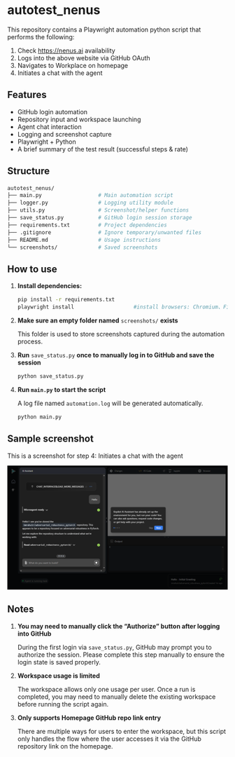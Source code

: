 # autotest_nenus

This repository contains a Playwright automation python script that performs the following:

1. Check https://nenus.ai availability
2. Logs into the above website via GitHub OAuth
3. Navigates to Workplace on homepage
4. Initiates a chat with the agent

## Features

- GitHub login automation
- Repository input and workspace launching
- Agent chat interaction
- Logging and screenshot capture
- Playwright + Python
- A brief summary of the test result (successful steps & rate)

## Structure

```bash
autotest_nenus/
├── main.py                  # Main automation script
├── logger.py                # Logging utility module
├── utils.py                 # Screenshot/helper functions
├── save_status.py           # GitHub login session storage
├── requirements.txt         # Project dependencies
├── .gitignore               # Ignore temporary/unwanted files
├── README.md                # Usage instructions
└── screenshots/             # Saved screenshots
```

## How to use

1. **Install dependencies:**

   ```bash
   pip install -r requirements.txt
   playwright install					#install browsers: Chromium、Firefox、WebKit
   ```

2. **Make sure an empty folder named** `screenshots/` **exists**

   This folder is used to store screenshots captured during the automation process.

3. **Run** `save_status.py` **once to manually log in to GitHub and save the session**

   ```bash
   python save_status.py
   ```

4. **Run `main.py` to start the script**

   A log file named `automation.log` will be generated automatically.

   ```bash
   python main.py
   ```

## Sample screenshot

This is a screenshot for step 4: Initiates a chat with the agent

![04_chat_success_sample](https://github.com/sneering/autotest_nenus/blob/main/screenshots/04_chat_success_sample.png)

## Notes

1. **You may need to manually click the “Authorize” button after logging into GitHub**

   During the first login via `save_status.py`, GitHub may prompt you to authorize the session. Please complete this step manually to ensure the login state is saved properly.

2. **Workspace usage is limited**

   The workspace allows only one usage per user. Once a run is completed, you may need to manually delete the existing workspace before running the script again.

3. **Only supports Homepage GitHub repo link entry**

   There are multiple ways for users to enter the workspace, but this script only handles the flow where the user accesses it via the GitHub repository link on the homepage.

